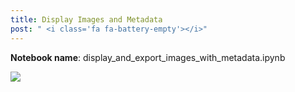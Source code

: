 ```yaml
---
title: Display Images and Metadata
post: " <i class='fa fa-battery-empty'></i>"
---
```


**Notebook name**: display_and_export_images_with_metadata.ipynb

<img src='/images/comingsoon.png' />